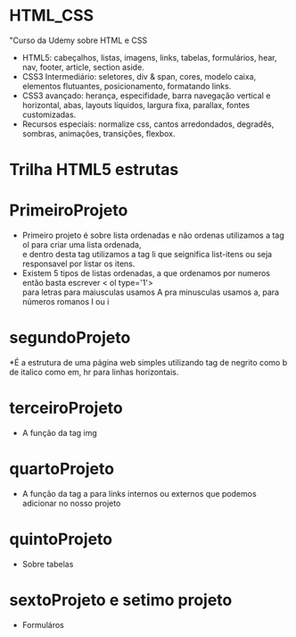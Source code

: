 # HTML_CSS
"Curso da Udemy sobre HTML e CSS
* HTML5: cabeçalhos, listas, imagens, links, tabelas, formulários, hear, nav, footer, article, section aside.
* CSS3 Intermediário: seletores, div & span, cores, modelo caixa, elementos flutuantes, posicionamento, formatando links.
* CSS3 avançado: herança, especifidade, barra navegação vertical e horizontal, abas, layouts líquidos, largura fixa, parallax, fontes customizadas.
* Recursos especiais: normalize css, cantos arredondados, degradês, sombras, animações, transições, flexbox.
# Trilha HTML5 estrutas 
# PrimeiroProjeto 
* Primeiro projeto é sobre lista ordenadas e não ordenas utilizamos a tag ol para criar uma lista ordenada, <BR>
e dentro desta tag utilizamos a tag li que seignifica list-itens ou seja responsavel por listar os itens.
* Existem 5 tipos de listas ordenadas, a que ordenamos por numeros então basta escrever < ol type='1'> <br>
 para letras para maiusculas usamos A pra minusculas usamos a, para números romanos I ou i 

 # segundoProjeto  
 *É a estrutura de uma página web simples utilizando tag de negrito como b de italico como em, hr para linhas horizontais.
# terceiroProjeto
* A função da tag img 
# quartoProjeto 
* A função da tag  a para links internos ou externos que podemos adicionar no nosso projeto
# quintoProjeto
 * Sobre tabelas 
# sextoProjeto e setimo projeto
* Formuláros 

